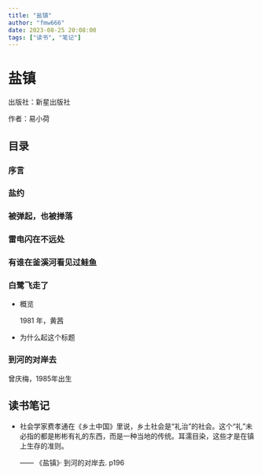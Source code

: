 ```yaml
---
title: "盐镇"
author: "fmw666"
date: 2023-08-25 20:08:00
tags: ["读书", "笔记"]
---
```


# 盐镇

出版社：新星出版社

作者：易小荷

## 目录

### 序言

### 盐约

### 被弹起，也被掸落

### 雷电闪在不远处

### 有谁在釜溪河看见过鲑鱼

### 白鹭飞走了

+ 概览

    1981 年，黄茜

+ 为什么起这个标题

### 到河的对岸去

曾庆梅，1985年出生

## 读书笔记

+ 社会学家费孝通在《乡土中国》里说，乡土社会是“礼治”的社会。这个“礼”未必指的都是彬彬有礼的东西，而是一种当地的传统。耳濡目染，这些才是在镇上生存的准则。

    —— 《盐镇》· 到河的对岸去. p196


